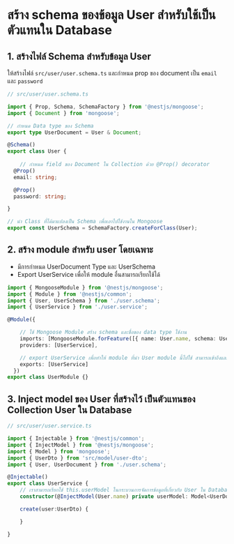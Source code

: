 

# สร้าง schema ของข้อมูล User สำหรับใช้เป็นตัวแทนใน Database 

## 1. สร้างไฟล์ Schema สำหรับข้อมูล User

ให้สร้างไฟล์ `src/user/user.schema.ts` 
และกำหนด prop ของ document เป็น `email` และ `password`

```ts
// src/user/user.schema.ts

import { Prop, Schema, SchemaFactory } from '@nestjs/mongoose';
import { Document } from 'mongoose';

// กำหนด Data type ของ Schema
export type UserDocument = User & Document;

@Schema()
export class User {
    
    // กำหนด field ของ Document ใน Collection ด้วย @Prop() decorator
  @Prop()
  email: string;

  @Prop()
  password: string;

}

// นำ Class ที่ได้มาแปลงเป็น Schema เพื่อเอาไปใช้งานใน Mongoose
export const UserSchema = SchemaFactory.createForClass(User);
```

## 2. สร้าง module สำหรับ user โดยเฉพาะ 

- มีการกำหนด UserDocument Type และ UserSchema
- Export UserService เพื่อให้ module อื่นสามารถเรียกใช้ได้ 

```ts
import { MongooseModule } from '@nestjs/mongoose';
import { Module } from '@nestjs/common';
import { User, UserSchema } from './user.schema';
import { UserService } from './user.service';

@Module({

    // ใช้ Mongoose Module สร้าง schema และชื่อของ data type ใช้งาน
    imports: [MongooseModule.forFeature([{ name: User.name, schema: UserSchema }])],
    providers: [UserService],

    // export UserService เพื่อทำให้ module ที่นำ User module นี้ไปใช้ สามารถเข้าถึงและเรียกใช้งาน UserService ได้
    exports: [UserService]
  })
export class UserModule {}

```

## 3. Inject model ของ User ที่สร้างไว้ เป็นตัวแทนของ Collection User ใน Database

```ts
// src/user/user.service.ts

import { Injectable } from '@nestjs/common';
import { InjectModel } from '@nestjs/mongoose';
import { Model } from 'mongoose';
import { UserDto } from 'src/model/user-dto';
import { User, UserDocument } from './user.schema';

@Injectable()
export class UserService {
    // เราสามารถเรียกใช้ this.userModel ในกระบวนการจัดการข้อมูลที่เกี่ยวกับ User ใน Database ได้
    constructor(@InjectModel(User.name) private userModel: Model<UserDocument>) {}

    create(user:UserDto) {

    }

}

```